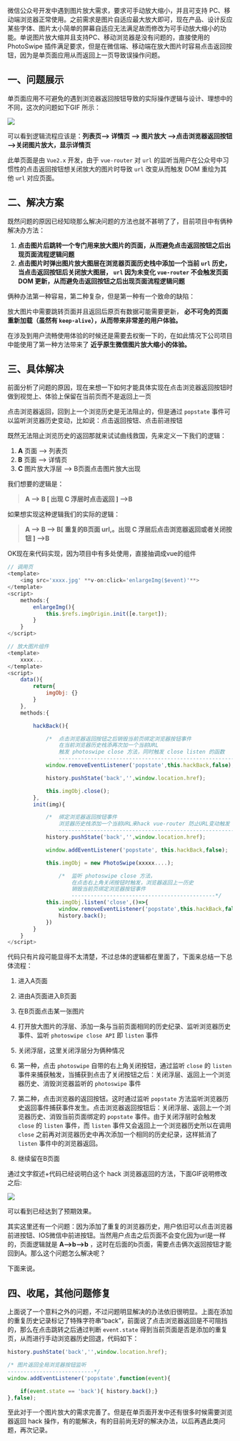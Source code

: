微信公众号开发中遇到图片放大需求，要求可手动放大缩小，并且可支持 PC、移动端浏览器正常使用。之前需求是图片自适应最大放大即可，现在产品、设计反应某些字体、图片太小简单的屏幕自适应无法满足故而修改为可手动放大缩小的功能。单说图片放大缩并且支持PC、移动浏览器是没有问题的，直接使用的 PhotoSwipe 插件满足要求，但是在微信端、移动端在放大图片时容易点击返回按钮，因为是单页面应用从而返回上一页导致误操作问题。

## 一、问题展示

单页面应用不可避免的遇到浏览器返回按钮导致的实际操作逻辑与设计、理想中的不同，这次的问题如下GIF 所示：

![](https://www.ismoon.cn/static/4e0ab5cb726c4d2d076736a321c72187.gif)

可以看到逻辑流程应该是：**列表页--> 详情页 --> 图片放大 -->点击浏览器返回按钮 -->关闭图片放大，显示详情页**

此单页面是由 `Vue2.x` 开发，由于 `vue-router` 对 `url` 的监听当用户在公众号中习惯性的点击返回按钮想关闭放大的图片时导致 `url` 改变从而触发 DOM 重绘为其他 `url` 对应页面。

## 二、解决方案

既然问题的原因已经知晓那么解决问题的方法也就不甚明了了，目前项目中有俩种解决办方法：

1.  **点击图片后跳转一个专门用来放大图片的页面，从而避免点击返回按钮之后出现页面流程逻辑问题**
2.  **点击图片时弹出图片放大图层在浏览器页面历史栈中添加一个当前 `url` 历史，当点击返回按钮后关闭放大图层， `url` 因为未变化 `vue-router` 不会触发页面DOM 更新，从而避免击返回按钮之后出现页面流程逻辑问题**

俩种办法第一种容易，第二种复杂，但是第一种有一个致命的缺陷：

放大图片中需要跳转页面并且返回后原页有数据可能需要更新， **必不可免的页面重新加载（虽然有 `keep-alive`），从而带来非常差的用户体验。**

在涉及到用户流畅使用体验的时候还是需要去权衡一下的，在如此情况下公司项目中能使用了第一种方法带来了 **近乎原生微信图片放大缩小的体验。**

## 三、具体解决

前面分析了问题的原因，现在来想一下如何才能具体实现在点击浏览器返回按钮时做到视觉上、体验上保留在当前页而不是返回上一页

点击浏览器返回，回到上一个浏览历史是无法阻止的，但是通过 `popstate` 事件可以监听浏览器历史变动，比如说：点击返回按钮、点击前进按钮

既然无法阻止浏览历史的返回那就来试试曲线救国，先来定义一下我们的逻辑：

1.  **A** 页面 --> 列表页
2.  **B** 页面 --> 详情页
3.  **C** 图片放大浮层 --> B页面点击图片放大出现

我们想要的逻辑是：         
> **A --> B [ 出现 C 浮层时点击返回 ] -->B**

如果想实现这种逻辑我们的实际的逻辑： 
> **A --> B --> B[ 重复的B页面 url,。出现 C 浮层后点击浏览器返回或者关闭按钮 ] -->B**

OK现在来代码实现，因为项目中有多处使用，直接抽调成vue的组件
```javascript
// 调用页
<template>
    <img src='xxxx.jpg' **v-on:click='enlargeImg($event)'**>
</template>
<script>
    methods:{
        enlargeImg(){
            this.$refs.imgOrigin.init([e.target]);
        }
    }
</script>
```

```javascript
// 放大图片组件
<template>
    xxxx...
</template>
<script>
    data(){
        return{
            imgObj: {}
        }
    },
    methods:{

        hackBack(){

            /*  点击浏览器返回按钮之后销毁当前页绑定浏览器按钮事件
                在当前浏览器历史栈添再次加一个当前URL
                触发 photoswipe close 方法，同时触发 close listen 的函数
                ---------------------------------------------------------*/ 
            window.removeEventListener('popstate',this.hackBack,false);

            history.pushState('back','',window.location.href);

            this.imgObj.close();
        }, 
        init(img){

            /*  绑定浏览器返回按钮事件
                浏览器历史栈添加一个当前URL来hack vue-router 防止URL变动触发 vue 渲染
                ----------------------------------------------------------------------*/ 
            history.pushState('back','',window.location.href);

            window.addEventListener('popstate', this.hackBack,false);

            this.imgObj = new PhotoSwipe(xxxxx....);

                /*  监听 photoswipe close 方法，
                    在点击右上角关闭按钮时触发，浏览器返回上一历史
                    销毁当前页绑定浏览器按钮事件
                    ---------------------------------------------*/ 
            this.imgObj.listen('close',()=>{
                window.removeEventListener('popstate',this.hackBack,false);
                history.back();
            })
        }
    }
</script>
```

代码只有片段可能显得不太清楚，不过总体的逻辑都在里面了，下面来总结一下总体流程：

1. 进入A页面

2. 进由A页面进入B页面

3. 在B页面点击某一张图片

4. 打开放大图片的浮层、添加一条与当前页面相同的历史纪录、监听浏览器历史事件、监听 `photoswipe close API` 即 `listen` 事件

5. 关闭浮层，这里关闭浮层分为俩种情况

1.  第一种，点击 `photoswipe` 自带的右上角关闭按钮，通过监听 `close` 的 `listen` 事件来捕获触发，当捕获到点击了关闭按钮之后：关闭浮层、返回上一个浏览器历史、消毁浏览器监听的 `photoswipe` 事件
2.  第二种，点击浏览器的返回按钮。这时通过监听 `popstate` 方法监听浏览器历史返回事件捕获事件发生。点击浏览器返回按钮后：关闭浮层、返回上一个浏览器历史、消毁当前页面绑定的 `popstate` 事件。由于关闭浮层时会触发 `close` 的 `listen` 事件，而 `listen` 事件又会返回上一个浏览器历史所以在调用 `close` 之前再对浏览器历史中再次添加一个相同的历史纪录，这样抵消了 `listen` 事件中的浏览器返回。

3. 继续留在B页面

通过文字叙述+代码已经说明白这个 hack 浏览器返回的方法，下面GIF说明修改之后:

![](https://www.ismoon.cn/static/bd3de639a25dcbe0c06b02763f04c5e9.gif)

可以看到已经达到了预期效果。

其实这里还有一个问题：因为添加了重复的浏览器历史，用户依旧可以点击浏览器前进按钮、IOS微信中前进按钮。当然用户点击之后页面不会变化因为url是一样的，页面逻辑就是 **A-->b-->b** ，这时在后面的b页面，需要点击俩次返回按钮才能回到A。那么这个问题怎么解决呢？

下面来说。

## 四、收尾，其他问题修复

上面说了一个意料之外的问题，不过问题明显解决的办法依旧很明显。上面在添加的重复历史记录标记了特殊字符串“back”，前面说了点击浏览器返回是不可阻挡的，那么在点击跳转之后通过判断 `event.state` 得到当前页面是否是添加的重复页，从而进行手动浏览器历史回退，代码如下：
```javascript
history.pushState('back','',window.location.href);

/* 图片返回全局浏览器按钮监听
---------------------------*/
window.addEventListener('popstate',function(event){

    if(event.state == 'back'){ history.back();}
},false);
```
至此对于一个图片放大的需求完善了。但是在单页面开发中还有很多时候需要浏览器返回 hack 操作，有的能解决，有的目前尚无好的解决办法，以后再遇此类问题，再次记录。